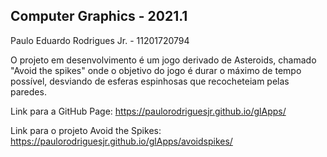 ## Computer Graphics - 2021.1

Paulo Eduardo Rodrigues Jr. -  11201720794


O projeto em desenvolvimento é um jogo derivado de Asteroids, chamado "Avoid the spikes" onde o objetivo do jogo é durar o máximo de tempo possível, desviando de esferas espinhosas que recocheteiam pelas paredes. 

Link para a GitHub Page:
https://paulorodriguesjr.github.io/glApps/

Link para o projeto Avoid the Spikes:
https://paulorodriguesjr.github.io/glApps/avoidspikes/
